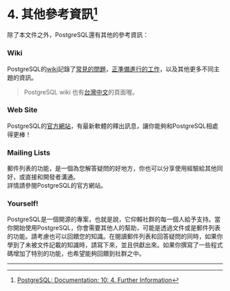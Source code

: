 # 4. 其他參考資訊[^1]

除了本文件之外，PostgreSQL還有其他的參考資訊：

### Wiki

PostgreSQL的[wiki](http://wiki.postgresql.org/)記錄了[常見的問題](http://wiki.postgresql.org/wiki/Frequently_Asked_Questions)，[正準備進行的工作](http://wiki.postgresql.org/wiki/Todo)，以及其他更多不同主題的資訊。

> PostgreSQL wiki 也有[台灣中文](https://wiki.postgresql.org/wiki/Taiwan)的頁面喔。

### Web Site

PostgreSQL的[官方網站](http://www.postgresql.org/)，有最新軟體的釋出訊息，讓你能夠和PostgreSQL相處得更棒！

### Mailing Lists

郵件列表的功能，是一個為您解答疑問的好地方，你也可以分享使用經驗給其他同好，或直接和開發者溝通。  
詳情請參閱PostgreSQL的官方網站。

### Yourself!

PostgreSQL是一個開源的專案，也就是說，它仰賴社群的每一個人給予支持。當你開始使用PostgreSQL，你會需要其他人的幫助，可能是透過文件或是郵件列表的功能。請考慮也可以回饋您的知識。在閱讀郵件列表和回答疑問的同時，如果你學到了未被文件記載的知識時，請寫下來，並且供獻出來。如果你撰寫了一些程式碼增加了特別的功能，也希望能夠回饋到社群之中。

---

[^1]: [PostgreSQL: Documentation: 10: 4. Further Information](https://www.postgresql.org/docs/10/static/resources.html)

